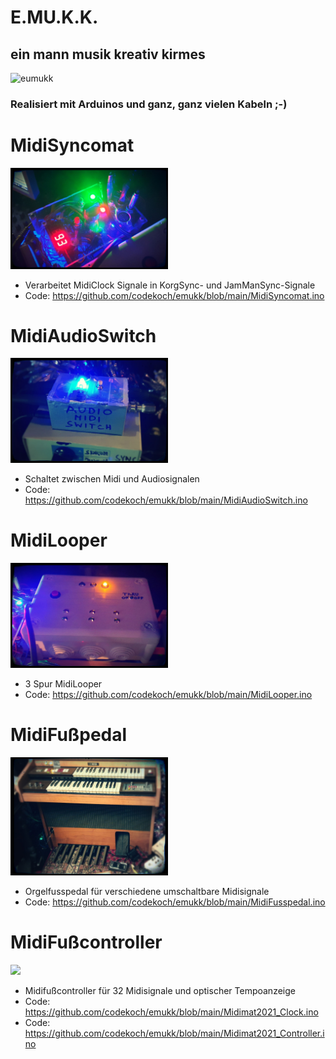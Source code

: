 # E.MU.K.K.
## ein mann musik kreativ kirmes
![eumukk](https://github.com/codekoch/emukk/blob/main/emukk.jpg)
### Realisiert mit Arduinos und ganz, ganz vielen Kabeln ;-) 
# MidiSyncomat
<img src="https://github.com/codekoch/emukk/blob/main/MidiSyncomat.jpg" width="50%" ></img>
- Verarbeitet MidiClock Signale in KorgSync- und JamManSync-Signale
- Code: https://github.com/codekoch/emukk/blob/main/MidiSyncomat.ino
# MidiAudioSwitch
<img src="https://github.com/codekoch/emukk/blob/main/MidiAudioSwitch.jpg" width="50%"></img>
- Schaltet zwischen Midi und Audiosignalen
- Code: https://github.com/codekoch/emukk/blob/main/MidiAudioSwitch.ino
# MidiLooper
<img src="https://github.com/codekoch/emukk/blob/main/MidiLooper.jpg" width="50%" ></img>
- 3 Spur MidiLooper 
- Code: https://github.com/codekoch/emukk/blob/main/MidiLooper.ino
# MidiFußpedal
<img src="https://github.com/codekoch/emukk/blob/main/MidiFusspedal1.jpg" width="50%" ></img>
- Orgelfusspedal für verschiedene umschaltbare Midisignale  
- Code: https://github.com/codekoch/emukk/blob/main/MidiFusspedal.ino
# MidiFußcontroller
<img src="https://github.com/codekoch/emukk/blob/main/MidiController.jpg" width="50%" ></img>
-  Midifußcontroller für 32 Midisignale und optischer Tempoanzeige 
- Code: https://github.com/codekoch/emukk/blob/main/Midimat2021_Clock.ino
- Code: https://github.com/codekoch/emukk/blob/main/Midimat2021_Controller.ino
